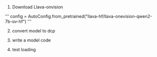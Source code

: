 1. Download Llava-onvision

'''
config = AutoConfig.from_pretrained("llava-hf/llava-onevision-qwen2-7b-ov-hf")
'''

2. convert model to dcp

3. write a model code

4. test loading
